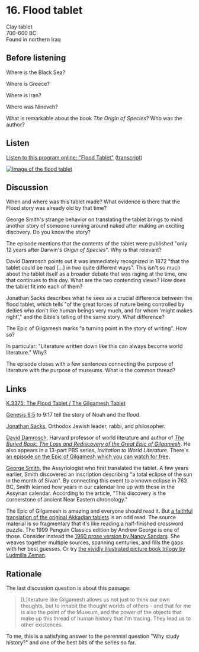 # 16. Flood tablet

Clay tablet  
700-600 BC  
Found in northern Iraq


## Before listening

Where is the Black Sea?

Where is Greece?

Where is Iran?

Where was Nineveh?

What is remarkable about the book _The Origin of Species_? Who was the author?


## Listen

[Listen to this program online:
"Flood Tablet"](http://www.bbc.co.uk/ahistoryoftheworld/objects/GOe8Mt6vRdSNcg-yeivrEA)
([transcript](http://www.bbc.co.uk/ahistoryoftheworld/about/transcripts/episode16/))

[![Image of the flood tablet](https://upload.wikimedia.org/wikipedia/commons/thumb/7/7a/British_Museum_Flood_Tablet.jpg/424px-British_Museum_Flood_Tablet.jpg)](https://commons.wikimedia.org/wiki/File:British_Museum_Flood_Tablet.jpg)


## Discussion

When and where was this tablet made? What evidence is there that the
Flood story was already old by that time?

George Smith's strange behavior on translating the tablet brings to mind
another story of someone running around naked after making an exciting
discovery. Do you know the story?

The episode mentions that the contents of the tablet were published
"only 12 years after Darwin's _Origin of Species_".
Why is that relevant?

David Damrosch points out it was immediately recognized in 1872 "that
the tablet could be read [...] in two quite different ways". This isn't
so much about the tablet itself as a broader debate that was raging at
the time, one that continues to this day. What are the two contending
views?  How does the tablet fit into each of them?

Jonathan Sacks describes what he sees as a crucial difference between
the flood tablet, which tells "of the great forces of nature being
controlled by deities who don't like human beings very much, and for
whom 'might makes right'," and the Bible's telling of the same story.
What difference?

The Epic of Gilgamesh marks "a turning point in the story of writing".
How so?

In particular: "Literature written down like this can always become
world literature." Why?

The episode closes with a few sentences connecting the purpose of
literature with the purpose of museums. What is the common thread?


## Links

[K.3375: The Flood Tablet / The Gilgamesh Tablet](http://www.britishmuseum.org/research/collection_online/collection_object_details.aspx?objectId=309929&partId=1)

[Genesis 6:5](https://www.bible.com/bible/111/gen.6.niv) to 9:17
tell the story of Noah and the flood.

[Jonathan Sacks](https://en.wikipedia.org/wiki/Jonathan_Sacks),
Orthodox Jewish leader, rabbi, and philosopher.

[David Damrosch](http://complit.fas.harvard.edu/people/david-damrosch),
Harvard professor of world literature and author of
[_The Buried Book: The Loss and Rediscovery of the Great Epic of Gilgamesh_](https://www.goodreads.com/book/show/307990.The_Buried_Book).
He also appears in a 13-part PBS series, _Invitation to World Literature_.
There's [an episode on the Epic of Gilgamesh
which you can watch for free](http://www.learner.org/courses/worldlit/gilgamesh/watch/).

[George Smith](https://en.wikipedia.org/wiki/George_Smith_%28Assyriologist%29),
the Assyriologist who first translated the tablet. A few years earlier,
Smith discovered an inscription describing "a total eclipse of the sun
in the month of Sivan". By connecting this event to a known eclipse in
763 BC, Smith learned how years in our calendar line up with those in
the Assyrian calendar. According to the article, "This discovery is the
cornerstone of ancient Near Eastern chronology."

The Epic of Gilgamesh is amazing and everyone should read it.
But [a faithful translation of the original Akkadian
tablets](http://www.ancienttexts.org/library/mesopotamian/gilgamesh/tab1.htm)
is an odd read. The source material is so fragmentary that it's like
reading a half-finished crossword puzzle. The 1999 Penguin Classics
edition by Andrew George is one of those. Consider instead
the [1960 prose version by Nancy
Sandars](https://www.amazon.com/EPIC-GILGAMESH-Penguin-classics/dp/B003VN9J6E/).
She weaves together multiple sources, spanning centuries, and fills the
gaps with her best guesses. Or try [the vividly illustrated picture book
trilogy by Ludmilla
Zeman](https://www.amazon.com/Gilgamesh-King-Trilogy-Ludmila-Zeman/dp/0887764371/ref=sr_1_1?s=books&ie=UTF8&qid=1479143689&sr=1-1&keywords=gilgamesh+the+king).


## Rationale

The last discussion question is about this passage:

> [L]iterature like Gilgamesh allows us not just to think our own
> thoughts, but to inhabit the thought worlds of others - and that for me
> is also the point of the Museum, and the power of the objects that make
> up this thread of human history that I'm tracing. They lead us to other
> existences.

To me, this is a satisfying answer to the perennial question "Why study
history?" and one of the best bits of the series so far.
